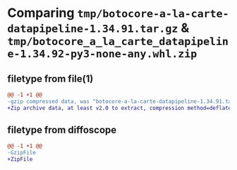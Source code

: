 # Comparing `tmp/botocore-a-la-carte-datapipeline-1.34.91.tar.gz` & `tmp/botocore_a_la_carte_datapipeline-1.34.92-py3-none-any.whl.zip`

## filetype from file(1)

```diff
@@ -1 +1 @@
-gzip compressed data, was "botocore-a-la-carte-datapipeline-1.34.91.tar", last modified: Thu Apr 25 01:03:32 2024, max compression
+Zip archive data, at least v2.0 to extract, compression method=deflate
```

## filetype from diffoscope

```diff
@@ -1 +1 @@
-GzipFile
+ZipFile
```

